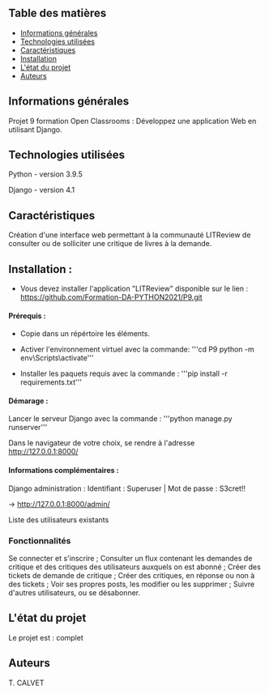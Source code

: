 ## Table des matières
* [Informations générales](#informations-générales)
* [Technologies utilisées](#technologies-used)
* [Caractéristiques](#caractéristiques)
* [Installation](#installation)
* [L'état du projet](#L-état-du-projet)
* [Auteurs](Auteurs)



## Informations générales
Projet 9 formation Open Classrooms : Développez une application Web en utilisant Django.


## Technologies utilisées
Python - version 3.9.5

Django - version 4.1


## Caractéristiques

Création d'une interface web permettant à la communauté LITReview de consulter ou de solliciter une critique de livres à la demande.


## Installation :
- Vous devez installer l'application "LITReview" disponible sur le lien : 
https://github.com/Formation-DA-PYTHON2021/P9.git

#### Prérequis : 

- Copie dans un répértoire les éléments.

- Activer l'environnement virtuel avec la commande: 
'''cd P9 python -m env\Scripts\activate'''

- Installer les paquets requis avec la commande : 
'''pip install -r requirements.txt'''

#### Démarage : 

Lancer le serveur Django avec la commande : 
'''python manage.py runserver'''

Dans le navigateur de votre choix, se rendre à l'adresse http://127.0.0.1:8000/

#### Informations complémentaires : 

Django administration : 
Identifiant : Superuser | Mot de passe : S3cret!!

→ http://127.0.0.1:8000/admin/

Liste des utilisateurs existants

### Fonctionnalités
Se connecter et s'inscrire ;
Consulter un flux contenant les demandes de critique et des critiques des utilisateurs auxquels on est abonné ;
Créer des tickets de demande de critique ;
Créer des critiques, en réponse ou non à des tickets ;
Voir ses propres posts, les modifier ou les supprimer ;
Suivre d'autres utilisateurs, ou se désabonner.

## L'état du projet
Le projet est : complet


## Auteurs
T. CALVET
